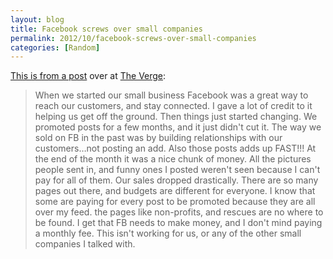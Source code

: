 ```yaml
---
layout: blog
title: Facebook screws over small companies
permalink: 2012/10/facebook-screws-over-small-companies
categories: [Random]
---
```


<a href="http://www.theverge.com/2012/10/3/3449542/facebook-promoted-posts">This is from a post</a> over at <a href="http://www.theverge.com">The Verge</a>:



<blockquote>When we started our small business Facebook was a great way to reach our customers, and stay connected. I gave a lot of credit to it helping us get off the ground. Then things just started changing. We promoted posts for a few months, and it just didn't cut it. The way we sold on FB in the past was by building relationships with our customers…not posting an add. Also those posts adds up FAST!!! At the end of the month it was a nice chunk of money. All the pictures people sent in, and funny ones I posted weren't seen because I can't pay for all of them. Our sales dropped drastically. There are so many pages out there, and budgets are different for everyone. I know that some are paying for every post to be promoted because they are all over my feed. the pages like non-profits, and rescues are no where to be found. I get that FB needs to make money, and I don't mind paying a monthly fee. This isn't working for us, or any of the other small companies I talked with.</blockquote>

